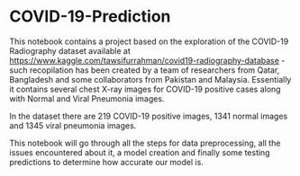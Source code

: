 # COVID-19-Prediction

This notebook contains a project based on the exploration of the COVID-19 Radiography dataset available at https://www.kaggle.com/tawsifurrahman/covid19-radiography-database - such recopilation has been created by a team of researchers from Qatar, Bangladesh and some collaborators from Pakistan and Malaysia. Essentially it contains several chest X-ray images for COVID-19 positive cases along with Normal and Viral Pneumonia images.

In the dataset there are 219 COVID-19 positive images, 1341 normal images and 1345 viral pneumonia images.

This notebook will go through all the steps for data preprocessing, all the issues encountered about it, a model creation and finally some testing predictions to determine how accurate our model is.
